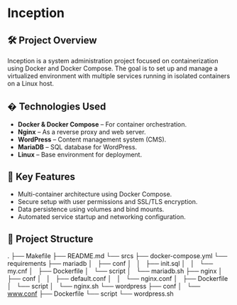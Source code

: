 # Inception

## 🛠 Project Overview

Inception is a system administration project focused on containerization using Docker and Docker Compose. The goal is to set up and manage a virtualized environment with multiple services running in isolated containers on a Linux host.

## � Technologies Used

- **Docker & Docker Compose** – For container orchestration.
- **Nginx** – As a reverse proxy and web server.
- **WordPress** – Content management system (CMS).
- **MariaDB** – SQL database for WordPress.
- **Linux** – Base environment for deployment.

## 📌 Key Features

- Multi-container architecture using Docker Compose.
- Secure setup with user permissions and SSL/TLS encryption.
- Data persistence using volumes and bind mounts.
- Automated service startup and networking configuration.

## 📂 Project Structure

.
├── Makefile
├── README.md
└── srcs
    ├── docker-compose.yml
    └── requirements
        ├── mariadb
        │   ├── conf
        │   │   ├── init.sql
        │   │   └── my.cnf
        │   ├── Dockerfile
        │   └── script
        │       └── mariadb.sh
        ├── nginx
        │   ├── conf
        │   │   ├── default.conf
        │   │   └── nginx.conf
        │   ├── Dockerfile
        │   └── script
        │       └── nginx.sh
        └── wordpress
            ├── conf
            │   └── www.conf
            ├── Dockerfile
            └── script
                └── wordpress.sh
